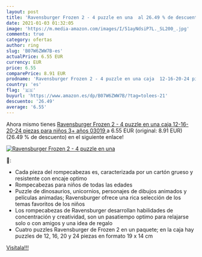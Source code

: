 ```yaml
---
layout: post
title: 'Ravensburger Frozen 2 - 4 puzzle en una  al 26.49 % de descuento'
date: 2021-01-03 01:32:05
image: 'https://m.media-amazon.com/images/I/51ayNdsiP7L._SL200_.jpg'
comments: true
category: ofertas
author: ring
slug: 'B07W6ZWW7B-es'
actualPrice: 6.55 EUR
currency: EUR
price: 6.55
comparePrice: 8.91 EUR
prodname: 'Ravensburger Frozen 2 - 4 puzzle en una caja  12-16-20-24 piezas  para niños 3+ años  03019 '
country: 'es'
flag: '🇪🇸'
buyurl: 'https://www.amazon.es/dp/B07W6ZWW7B/?tag=tolees-21'
descuento: '26.49'
average: '6.55'
---
```


Ahora mismo tienes [Ravensburger Frozen 2 - 4 puzzle en una caja  12-16-20-24 piezas  para niños 3+ años  03019 ](https://www.amazon.es/dp/B07W6ZWW7B/?tag=tolees-21) a 6.55 EUR (original: 8.91 EUR) (26.49 %  de descuento) en el siguiente enlace!

[![Ravensburger Frozen 2 - 4 puzzle en una ](https://m.media-amazon.com/images/I/51ayNdsiP7L._SL200_.jpg)](https://www.amazon.es/dp/B07W6ZWW7B/?tag=tolees-21)

🔎:

- Cada pieza del rompecabezas es, caracterizada por un cartón grueso y resistente con encaje optimo
- Rompecabezas para niños de todas las edades
- Puzzle de dinosaurios, unicornios, personajes de dibujos animados y películas animadas; Ravensburger ofrece una rica selección de los temas favoritos de los niños
- Los rompecabezas de Ravensburger desarrollan habilidades de concentración y creatividad, son un pasatiempo optimo para relajarse solo o con amigos y una idea de regalo
- Cuatro puzzles Ravensburger de Frozen 2 en un paquete; en la caja hay puzzles de 12, 16, 20 y 24 piezas en formato 19 x 14 cm

[Visítala!!!](https://www.amazon.es/dp/B07W6ZWW7B/?tag=tolees-21)

